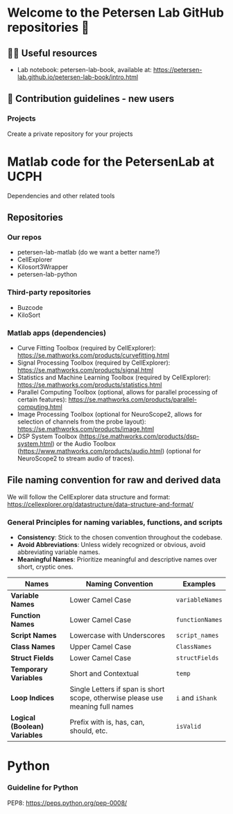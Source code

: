 # Welcome to the Petersen Lab GitHub repositories 👋

## 👩‍💻 Useful resources
* Lab notebook: petersen-lab-book, available at: https://petersen-lab.github.io/petersen-lab-book/intro.html

## 🌈 Contribution guidelines - new users

### Projects
Create a private repository for your projects

# Matlab code for the PetersenLab at UCPH 
Dependencies and other related tools

## Repositories
### Our repos
* petersen-lab-matlab (do we want a better name?)
* CellExplorer
* Kilosort3Wrapper
* petersen-lab-python 

### Third-party repositories
* Buzcode
* KiloSort
  
### Matlab apps (dependencies)
* Curve Fitting Toolbox (required by CellExplorer): https://se.mathworks.com/products/curvefitting.html
* Signal Processing Toolbox (required by CellExplorer): https://se.mathworks.com/products/signal.html
* Statistics and Machine Learning Toolbox (required by CellExplorer): https://se.mathworks.com/products/statistics.html
* Parallel Computing Toolbox (optional, allows for parallel processing of certain features): https://se.mathworks.com/products/parallel-computing.html
* Image Processing Toolbox (optional for NeuroScope2, allows for selection of channels from the probe layout): https://se.mathworks.com/products/image.html
* DSP System Toolbox (https://se.mathworks.com/products/dsp-system.html) or the Audio Toolbox (https://www.mathworks.com/products/audio.html) (optional for NeuroScope2 to stream audio of traces).

## File naming convention for raw and derived data
We will follow the CellExplorer data structure and format:  https://cellexplorer.org/datastructure/data-structure-and-format/


### General Principles for naming variables, functions, and scripts
- **Consistency**: Stick to the chosen convention throughout the codebase.
- **Avoid Abbreviations**: Unless widely recognized or obvious, avoid abbreviating variable names.
- **Meaningful Names**: Prioritize meaningful and descriptive names over short, cryptic ones.

| Names                          | Naming Convention               | Examples            |
|--------------------------------|---------------------------------|---------------------|
| **Variable Names**             | Lower Camel Case                | `variableNames`     |
| **Function Names**             | Lower Camel Case                | `functionNames`     |
| **Script Names**               | Lowercase with Underscores      | `script_names`      |
| **Class Names**                | Upper Camel Case                | `ClassNames`        |
| **Struct Fields**              | Lower Camel Case                | `structFields`      |
| **Temporary Variables**        | Short and Contextual            | `temp`              |
| **Loop Indices**               | Single Letters if span is short scope, otherwise please use meaning full names  | `i` and `iShank`   |
| **Logical (Boolean) Variables**| Prefix with is, has, can, should, etc. | `isValid`    |

# Python

### Guideline for Python
PEP8: https://peps.python.org/pep-0008/
